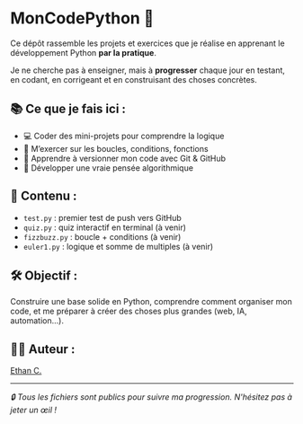 # MonCodePython 🐍

Ce dépôt rassemble les projets et exercices que je réalise en apprenant le développement Python **par la pratique**.

Je ne cherche pas à enseigner, mais à **progresser** chaque jour en testant, en codant, en corrigeant et en construisant des choses concrètes.

## 📚 Ce que je fais ici :
- 💻 Coder des mini-projets pour comprendre la logique
- 🔁 M’exercer sur les boucles, conditions, fonctions
- 🚀 Apprendre à versionner mon code avec Git & GitHub
- 🧠 Développer une vraie pensée algorithmique

## 📁 Contenu :
- `test.py` : premier test de push vers GitHub
- `quiz.py` : quiz interactif en terminal (à venir)
- `fizzbuzz.py` : boucle + conditions (à venir)
- `euler1.py` : logique et somme de multiples (à venir)

## 🛠️ Objectif :
Construire une base solide en Python, comprendre comment organiser mon code, et me préparer à créer des choses plus grandes (web, IA, automation...).

## 🙋‍♂️ Auteur :
[Ethan C.](https://github.com/ethancscali)

---

_🔒 Tous les fichiers sont publics pour suivre ma progression. N'hésitez pas à jeter un œil !_
